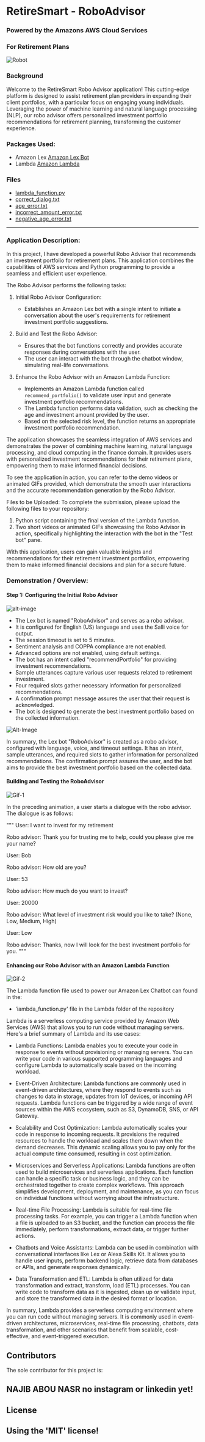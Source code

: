 # RetireSmart - RoboAdvisor
### Powered by the Amazons AWS Cloud Services
### For Retirement Plans

![Robot](Images/module-15-challenge.png)


### Background

Welcome to the RetireSmart Robo Advisor application! This cutting-edge platform is designed to assist retirement plan providers in expanding their client portfolios, with a particular focus on engaging young individuals. Leveraging the power of machine learning and natural language processing (NLP), our robo advisor offers personalized investment portfolio recommendations for retirement planning, transforming the customer experience.


### Packages Used:

* Amazon Lex [Amazon Lex Bot](https://aws.amazon.com/lex/)
* Lambda [Amazon Lambda](https://aws.amazon.com/lambda/)

### Files

* [lambda_function.py](Starter_Files/lambda_function.py)
* [correct_dialog.txt](Test_Cases/correct_dialog.txt)
* [age_error.txt](Test_Cases/age_error.txt)
* [incorrect_amount_error.txt](Test_Cases/incorrect_amount_error.txt)
* [negative_age_error.txt](Test_Cases/negative_age_error.txt)

---

### Application Description:

In this project, I have developed a powerful Robo Advisor that recommends an investment portfolio for retirement plans. This application combines the capabilities of AWS services and Python programming to provide a seamless and efficient user experience.

The Robo Advisor performs the following tasks:

1. Initial Robo Advisor Configuration:
   - Establishes an Amazon Lex bot with a single intent to initiate a conversation about the user's requirements for retirement investment portfolio suggestions.

2. Build and Test the Robo Advisor:
   - Ensures that the bot functions correctly and provides accurate responses during conversations with the user.
   - The user can interact with the bot through the chatbot window, simulating real-life conversations.

3. Enhance the Robo Advisor with an Amazon Lambda Function:
   - Implements an Amazon Lambda function called `recommend_portfolio()` to validate user input and generate investment portfolio recommendations.
   - The Lambda function performs data validation, such as checking the age and investment amount provided by the user.
   - Based on the selected risk level, the function returns an appropriate investment portfolio recommendation.

The application showcases the seamless integration of AWS services and demonstrates the power of combining machine learning, natural language processing, and cloud computing in the finance domain. It provides users with personalized investment recommendations for their retirement plans, empowering them to make informed financial decisions.

To see the application in action, you can refer to the demo videos or animated GIFs provided, which demonstrate the smooth user interactions and the accurate recommendation generation by the Robo Advisor.

Files to be Uploaded:
To complete the submission, please upload the following files to your repository:

1. Python script containing the final version of the Lambda function.
2. Two short videos or animated GIFs showcasing the Robo Advisor in action, specifically highlighting the interaction with the bot in the "Test bot" pane.

With this application, users can gain valuable insights and recommendations for their retirement investment portfolios, empowering them to make informed financial decisions and plan for a secure future.


### Demonstration / Overview:

#### Step 1: Configuring the Initial Robo Advisor

   ![alt-image](Images/15-4-slots-marked-as-required.png)

   - The Lex bot is named "RoboAdvisor" and serves as a robo advisor.
   - It is configured for English (US) language and uses the Salli voice for output.
   - The session timeout is set to 5 minutes.
   - Sentiment analysis and COPPA compliance are not enabled.
   - Advanced options are not enabled, using default settings.
   - The bot has an intent called "recommendPortfolio" for providing investment recommendations.
   - Sample utterances capture various user requests related to retirement investment.
   - Four required slots gather necessary information for personalized recommendations.
   - A confirmation prompt message assures the user that their request is acknowledged.
   - The bot is designed to generate the best investment portfolio based on the collected information.

   ![Alt-Image](Images/15-4-bot-slots.png)




In summary, the Lex bot "RoboAdvisor" is created as a robo advisor, configured with language, voice, and timeout settings. It has an intent, sample utterances, and required slots to gather information for personalized recommendations. The confirmation prompt assures the user, and the bot aims to provide the best investment portfolio based on the collected data.


#### Building and Testing the RoboAdvisor

   ![Gif-1](Images/Screen%20Recording%202023-05-26%20at%204.04.40%20PM.gif)

In the preceding animation, a user starts a dialogue with the robo advisor. The dialogue is as follows:

   """
   User: I want to invest for my retirement

   Robo advisor: Thank you for trusting me to help, could you please give me your name?

   User: Bob

   Robo advisor: How old are you?

   User: 53

   Robo advisor: How much do you want to invest?
   
   User: 20000

   Robo advisor: What level of investment risk would you like to take? (None, Low, Medium, High)

   User: Low
   
   Robo advisor: Thanks, now I will look for the best investment portfolio for you.
   """

#### Enhancing our Robo Advisor with an Amazon Lambda Function

   ![Gif-2](Images/Screen%20Recording%202023-05-26%20at%206.53.27%20PM.gif)



The Lambda function file used to power our Amazon Lex Chatbot can found in the:

   - 'iambda_function.py' file in the Lambda folder of the repository

Lambda is a serverless computing service provided by Amazon Web Services (AWS) that allows you to run code without managing servers. Here's a brief summary of Lambda and its use cases:

   - Lambda Functions: Lambda enables you to execute your code in response to events without provisioning or managing servers. You can write your code in various supported programming languages and configure Lambda to automatically scale based on the incoming workload.

   - Event-Driven Architecture: Lambda functions are commonly used in event-driven architectures, where they respond to events such as changes to data in storage, updates from IoT devices, or incoming API requests. Lambda functions can be triggered by a wide range of event sources within the AWS ecosystem, such as S3, DynamoDB, SNS, or API Gateway.

   - Scalability and Cost Optimization: Lambda automatically scales your code in response to incoming requests. It provisions the required resources to handle the workload and scales them down when the demand decreases. This dynamic scaling allows you to pay only for the actual compute time consumed, resulting in cost optimization.

   - Microservices and Serverless Applications: Lambda functions are often used to build microservices and serverless applications. Each function can handle a specific task or business logic, and they can be orchestrated together to create complex workflows. This approach simplifies development, deployment, and maintenance, as you can focus on individual functions without worrying about the infrastructure.

   - Real-time File Processing: Lambda is suitable for real-time file processing tasks. For example, you can trigger a Lambda function when a file is uploaded to an S3 bucket, and the function can process the file immediately, perform transformations, extract data, or trigger further actions.

   - Chatbots and Voice Assistants: Lambda can be used in combination with conversational interfaces like Lex or Alexa Skills Kit. It allows you to handle user inputs, perform backend logic, retrieve data from databases or APIs, and generate responses dynamically.

   - Data Transformation and ETL: Lambda is often utilized for data transformation and extract, transform, load (ETL) processes. You can write code to transform data as it is ingested, clean up or validate input, and store the transformed data in the desired format or location.

In summary, Lambda provides a serverless computing environment where you can run code without managing servers. It is commonly used in event-driven architectures, microservices, real-time file processing, chatbots, data transformation, and other scenarios that benefit from scalable, cost-effective, and event-triggered execution.

## Contributors

The sole contributor for this project is:

**NAJIB ABOU NASR**
 no instagram or linkedin yet!
---

## License

Using the 'MIT' license!
--- 



